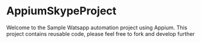 # AppiumSkypeProject

Welcome to the Sample Watsapp automation project using Appium. This project contains reusable code, please feel free to fork and develop further
